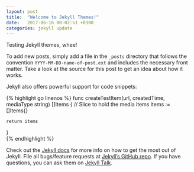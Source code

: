 ```yaml
---
layout: post
title:  "Welcome to Jekyll Themes!"
date:   2017-06-16 00:02:51 +0300
categories: jekyll update
---
```

Testing Jekyll themes, whee!

To add new posts, simply add a file in the `_posts` directory that follows the convention `YYYY-MM-DD-name-of-post.ext` and includes the necessary front matter. Take a look at the source for this post to get an idea about how it works.

Jekyll also offers powerful support for code snippets:

{% highlight go linenos %}
func createTestItem(url, createdTime, mediaType string) []Items { 
	// Slice to hold the media items
	items := []Items{}

	return items
}		 
{% endhighlight %}

Check out the [Jekyll docs][jekyll-docs] for more info on how to get the most out of Jekyll. File all bugs/feature requests at [Jekyll’s GitHub repo][jekyll-gh]. If you have questions, you can ask them on [Jekyll Talk][jekyll-talk].

[jekyll-docs]: https://jekyllrb.com/docs/home
[jekyll-gh]:   https://github.com/jekyll/jekyll
[jekyll-talk]: https://talk.jekyllrb.com/
